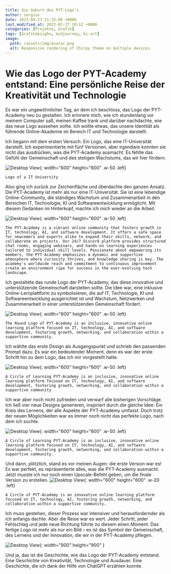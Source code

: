 ```yaml
---
title: die Geburt des PYT-Logo's
author: sergius
date: 2023-04-27 11:33:00 +0800
last_modified_at: 2023-07-27 10:12 +0800
categories: [Projekte, Grafik]
tags: [Grafikdesighn, midjourney, ki-art]
image:
  path: /assets/img/avatar.png
  alt: Responsive rendering of Chirpy theme on multiple devices.
---
```


# Wie das Logo der PYT-Academy entstand: Eine persönliche Reise der Kreativität und Technologie

Es war ein ungewöhnlicher Tag, an dem ich beschloss, das Logo der PYT-Academy neu zu gestalten. Ich erinnere mich, wie ich stundenlang vor meinem Computer saß, meinen Kaffee trank und darüber nachdachte, wie das neue Logo aussehen sollte. Ich wollte etwas, das unsere Identität als führende Online-Akademie im Bereich IT und Technologie darstellt.

Ich begann mit dem ersten Versuch: Ein Logo, das eine IT-Universität darstellt. Ich experimentierte mit fünf Versionen, aber irgendwie konnten sie nicht das ausdrücken, was die PYT-Academy ausmacht. Es fehlte das Gefühl der Gemeinschaft und des stetigen Wachstums, das wir hier fördern.

![Desktop View](/assets/pyt/PYT-Logoentwurf-1.png){: width="600" height="600" .w-50 .left}
```
Logo of a IT University
```


Also ging ich zurück zur Zeichenfläche und überdachte den ganzen Ansatz. Die PYT-Academy ist mehr als nur eine IT-Universität. Sie ist eine lebendige Online-Community, die ständiges Wachstum und Zusammenarbeit in den Bereichen IT, Technologie, KI und Softwareentwicklung ermöglicht. Mit diesem Gedanken im Hinterkopf, machte ich mich wieder an die Arbeit.

![Desktop View](/assets/pyt/PYT-Logoentwurf-2.png){: width="600" height="600" .w-50 .left}

```
The PYT-Academy is a vibrant online community that fosters growth in IT, technology, AI, and software development. It offers a safe space for newcomers and experts alike to expand their skills, network, and collaborate on projects. Our 24/7 Discord platform provides structured chat rooms, engaging webinars, and hands-on learning experiences tailored to individual skill levels. Passionate about empowering its members, the PYT-Academy emphasizes a dynamic and supportive atmosphere where curiosity thrives, and knowledge sharing is key. The academy's worldwide reach and commitment to continuous improvement create an environment ripe for success in the ever-evolving tech landscape.
```

Ich gestaltete das runde Logo der PYT-Academy, das diese innovative und unterstützende Gemeinschaft darstellen sollte. Die Idee war, eine inklusive Online-Lernplattform zu symbolisieren, die auf IT, Technologie, KI und Softwareentwicklung ausgerichtet ist und Wachstum, Netzwerken und Zusammenarbeit in einer unterstützenden Gemeinschaft fördert.

![Desktop View](/assets/pyt/PYT-Logoentwurf-3.png){: width="600" height="600" .w-50 .left}

```
The Round Logo of PYT-Academy is an inclusive, innovative online learning platform focused on IT, technology, AI, and software development, fostering growth, networking, and collaboration within a supportive community.
```

Ich wählte das erste Design als Ausgangspunkt und schrieb den passenden Prompt dazu. Es war ein bedeutender Moment, denn es war der erste Schritt hin zu dem Logo, das ich mir vorgestellt hatte.

![Desktop View](/assets/pyt/PYT-Logoentwurf-4.png){: width="600" height="600" .w-50 .left}

```
A Circle of Learning PYT-Academy is an inclusive, innovative online learning platform focused on IT, technology, AI, and software development, fostering growth, networking, and collaboration within a supportive community
```

Ich war aber noch nicht zufrieden und verwarf alle bisherigen Vorschläge. Ich ließ vier neue Designs generieren, inspiriert durch die gleiche Idee: Ein Kreis des Lernens, der alle Aspekte der PYT-Academy umfasst. Doch trotz der neuen Möglichkeiten war es immer noch nicht das perfekte Logo, nach dem ich suchte.

![Desktop View](/assets/pyt/PYT-Logoentwurf-5.png){: width="600" height="600" .w-50 .left}

```
A Circle of Learning PYT-Academy is an inclusive, innovative online learning platform focused on IT, technology, AI, and software development, fostering growth, networking, and collaboration within a supportive community.
```

Und dann, plötzlich, stand es vor meinen Augen: die erste Version war es! Es war perfekt, es repräsentierte alles, was die PYT-Academy ausmacht. Jetzt musste ich nur noch einen Upscale-Befehl geben, um die finale Version zu erstellen.
![Desktop View](/assets/pyt/PYT-Logoentwurf-6.png){: width="600" height="600" .w-20 .left}

```
A Circle of PYT-Academy is an innovative online learning platform focused on IT, technology, AI, fostering growth, networking, and collaboration within a supportive community.
```

Ich muss gestehen, dieser Prozess war intensiver und herausfordernder als ich anfangs dachte. Aber die Reise war es wert. Jeder Schritt, jeder Fehlschlag und jede neue Richtung führte zu diesem einen Moment. Das fertige Logo ist mehr als nur ein Bild – es ist das Symbol der Gemeinschaft, des Lernens und der Innovation, die wir in der PYT-Academy pflegen.

![Desktop View](/assets/img/avatar.png){: width="900" height="900" }


Und ja, das ist die Geschichte, wie das Logo der PYT-Academy entstand. Eine Geschichte von Kreativität, Technologie und Ausdauer. Eine Geschichte, die ich dank der Hilfe von ChatGPT erzählen konnte.
